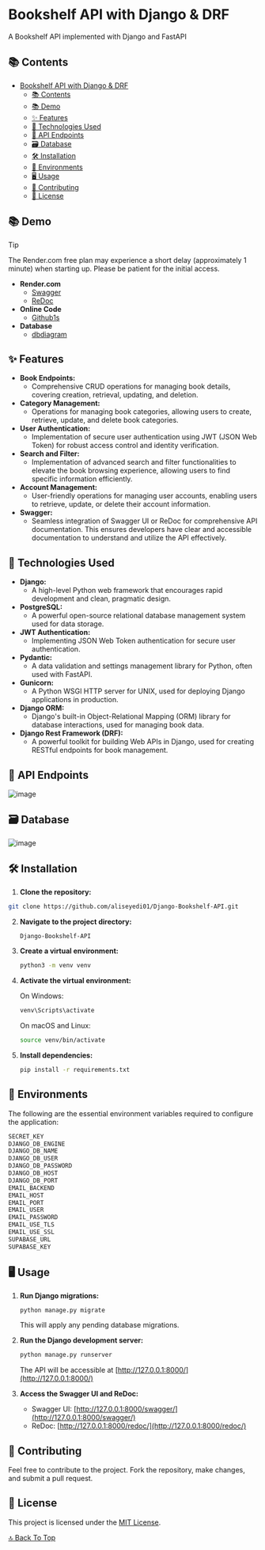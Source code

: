 # Bookshelf API with Django & DRF

A Bookshelf API implemented with Django and FastAPI

## 📚 Contents

- [Bookshelf API with Django \& DRF](#bookshelf-api-with-django--drf)
  - [📚 Contents](#-contents)
  - [📚 Demo](#-demo)
  - [✨ Features](#-features)
  - [🔧 Technologies Used](#-technologies-used)
  - [🚀 API Endpoints](#-api-endpoints)
  - [🗃️ Database](#️-database)
  - [🛠️ Installation](#️-installation)
  - [🔐 Environments](#-environments)
  - [🖥️ Usage](#️-usage)
  - [🤝 Contributing](#-contributing)
  - [📝 License](#-license)


## 📚 Demo

> [!TIP]
>  The Render.com free plan may experience a short delay (approximately 1 minute) when starting up. Please be patient for the initial access.


- **Render.com**
	- [Swagger](https://library-api-t70g.onrender.com/swagger/)
	- [ReDoc](https://library-api-t70g.onrender.com/redoc/)
- **Online Code**
	- [Github1s](https://github1s.com/aliseyedi01/Library_Api)
- **Database**
	- [dbdiagram](https://dbdiagram.io/d/library-65e177d0cd45b569fb458e75)

## ✨ Features

- **Book Endpoints:**
	- Comprehensive CRUD operations for managing book details, covering creation, retrieval, updating, and deletion.
- **Category Management:**
	- Operations for managing book categories, allowing users to create, retrieve, update, and delete book categories.
- **User Authentication:**
	- Implementation of secure user authentication using JWT (JSON Web Token) for robust access control and identity verification.
- **Search and Filter:**
	- Implementation of advanced search and filter functionalities to elevate the book browsing experience, allowing users to find specific information efficiently.
- **Account Management:**
	- User-friendly operations for managing user accounts, enabling users to retrieve, update, or delete their account information.
- **Swagger:**
	- Seamless integration of Swagger UI or ReDoc for comprehensive API documentation. This ensures developers have clear and accessible documentation to understand and utilize the API effectively.

## 🔧 Technologies Used

- **Django:** 
	- A high-level Python web framework that encourages rapid development and clean, pragmatic design.
- **PostgreSQL:** 
	- A powerful open-source relational database management system used for data storage.
- **JWT Authentication:** 
	- Implementing JSON Web Token authentication for secure user authentication.
- **Pydantic:** 
	- A data validation and settings management library for Python, often used with FastAPI.
- **Gunicorn:** 
	- A Python WSGI HTTP server for UNIX, used for deploying Django applications in production.
- **Django ORM:** 
	- Django's built-in Object-Relational Mapping (ORM) library for database interactions, used for managing book data.
- **Django Rest Framework (DRF):** 
	- A powerful toolkit for building Web APIs in Django, used for creating RESTful endpoints for book management.

## 🚀 API Endpoints

![image](https://github.com/aliseyedi01/Library_Api/assets/118107025/52cb714a-2297-4eb6-973b-c66abc9a618d)

## 🗃️ Database


![image](https://github.com/aliseyedi01/Library_Api/assets/118107025/2719d623-8a2b-43d8-a743-aad32d5c5b7f)

## 🛠️ Installation

1. **Clone the repository:**

```bash
git clone https://github.com/aliseyedi01/Django-Bookshelf-API.git
```

2. **Navigate to the project directory:**

   ```bash
   Django-Bookshelf-API
   ```

3. **Create a virtual environment:**

   ```bash
   python3 -m venv venv
   ```

4. **Activate the virtual environment:**

   On Windows:

   ```bash
   venv\Scripts\activate
   ```

   On macOS and Linux:

   ```bash
   source venv/bin/activate
   ```

5. **Install dependencies:**

   ```bash
   pip install -r requirements.txt
   ```


## 🔐 Environments

The following are the essential environment variables required to configure the application:

```bash
SECRET_KEY
DJANGO_DB_ENGINE
DJANGO_DB_NAME
DJANGO_DB_USER
DJANGO_DB_PASSWORD
DJANGO_DB_HOST
DJANGO_DB_PORT
EMAIL_BACKEND
EMAIL_HOST
EMAIL_PORT
EMAIL_USER
EMAIL_PASSWORD
EMAIL_USE_TLS
EMAIL_USE_SSL
SUPABASE_URL
SUPABASE_KEY
```


## 🖥️ Usage

1. **Run Django migrations:**

   ```bash
   python manage.py migrate
   ```

   This will apply any pending database migrations.

2. **Run the Django development server:**

   ```bash
   python manage.py runserver
   ```

   The API will be accessible at [http://127.0.0.1:8000/](http://127.0.0.1:8000/)

3. **Access the Swagger UI and ReDoc:**

   - Swagger UI: [http://127.0.0.1:8000/swagger/](http://127.0.0.1:8000/swagger/)
   - ReDoc: [http://127.0.0.1:8000/redoc/](http://127.0.0.1:8000/redoc/)

## 🤝 Contributing

Feel free to contribute to the project. Fork the repository, make changes, and submit a pull request.

## 📝 License

This project is licensed under the [MIT License](LICENSE).


[🔝 Back To Top](#-contents)